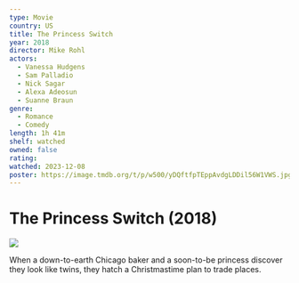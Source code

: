 ```yaml
---
type: Movie
country: US
title: The Princess Switch
year: 2018
director: Mike Rohl
actors:
  - Vanessa Hudgens
  - Sam Palladio
  - Nick Sagar
  - Alexa Adeosun
  - Suanne Braun
genre:
  - Romance
  - Comedy
length: 1h 41m
shelf: watched
owned: false
rating:
watched: 2023-12-08
poster: https://image.tmdb.org/t/p/w500/yDQftfpTEppAvdgLDDil56W1VWS.jpg
---
```


# The Princess Switch (2018)

![](https://image.tmdb.org/t/p/w500/yDQftfpTEppAvdgLDDil56W1VWS.jpg)

When a down-to-earth Chicago baker and a soon-to-be princess discover they look like twins, they hatch a Christmastime plan to trade places.